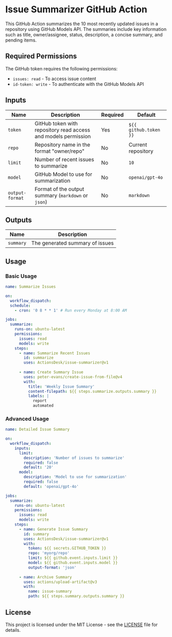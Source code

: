 # Issue Summarizer GitHub Action

This GitHub Action summarizes the 10 most recently updated issues in a repository using GitHub Models API. The summaries include key information such as title, owner/assignee, status, description, a concise summary, and pending items.

## Required Permissions

The GitHub token requires the following permissions:
- `issues: read` - To access issue content
- `id-token: write` - To authenticate with the GitHub Models API

## Inputs

| Name | Description | Required | Default |
|------|-------------|----------|---------|
| `token` | GitHub token with repository read access and models permission | Yes | `${{ github.token }}` |
| `repo` | Repository name in the format "owner/repo" | No | Current repository |
| `limit` | Number of recent issues to summarize | No | `10` |
| `model` | GitHub Model to use for summarization | No | `openai/gpt-4o` |
| `output-format` | Format of the output summary (`markdown` or `json`) | No | `markdown` |

## Outputs

| Name | Description |
|------|-------------|
| `summary` | The generated summary of issues |

## Usage

### Basic Usage

```yaml
name: Summarize Issues

on:
  workflow_dispatch:
  schedule:
    - cron: '0 8 * * 1' # Run every Monday at 8:00 AM

jobs:
  summarize:
    runs-on: ubuntu-latest
    permissions:
      issues: read
      models: write
    steps:
      - name: Summarize Recent Issues
        id: summarize
        uses: ActionsDesk/issue-summarizer@v1
          
      - name: Create Summary Issue
        uses: peter-evans/create-issue-from-file@v4
        with:
          title: 'Weekly Issue Summary'
          content-filepath: ${{ steps.summarize.outputs.summary }}
          labels: |
            report
            automated
```

### Advanced Usage

```yaml
name: Detailed Issue Summary

on:
  workflow_dispatch:
    inputs:
      limit:
        description: 'Number of issues to summarize'
        required: false
        default: '20'
      model:
        description: 'Model to use for summarization'
        required: false
        default: 'openai/gpt-4o'

jobs:
  summarize:
    runs-on: ubuntu-latest
    permissions:
      issues: read
      models: write
    steps:
      - name: Generate Issue Summary
        id: summary
        uses: ActionsDesk/issue-summarizer@v1
        with:
          token: ${{ secrets.GITHUB_TOKEN }}
          repo: 'myorg/repo'
          limit: ${{ github.event.inputs.limit }}
          model: ${{ github.event.inputs.model }}
          output-format: 'json'
          
      - name: Archive Summary
        uses: actions/upload-artifact@v3
        with:
          name: issue-summary
          path: ${{ steps.summary.outputs.summary }}
```

## License

This project is licensed under the MIT License - see the [LICENSE](LICENSE) file for details.